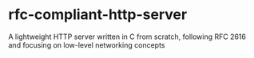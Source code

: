 # rfc-compliant-http-server
A lightweight HTTP server written in C from scratch, following RFC 2616 and focusing on low-level networking concepts

